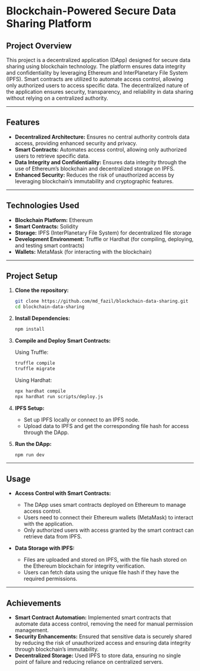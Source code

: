 
# **Blockchain-Powered Secure Data Sharing Platform**

## **Project Overview**

This project is a decentralized application (DApp) designed for secure data sharing using blockchain technology. The platform ensures data integrity and confidentiality by leveraging Ethereum and InterPlanetary File System (IPFS). Smart contracts are utilized to automate access control, allowing only authorized users to access specific data. The decentralized nature of the application ensures security, transparency, and reliability in data sharing without relying on a centralized authority.

---

## **Features**

- **Decentralized Architecture:** Ensures no central authority controls data access, providing enhanced security and privacy.
- **Smart Contracts:** Automates access control, allowing only authorized users to retrieve specific data.
- **Data Integrity and Confidentiality:** Ensures data integrity through the use of Ethereum’s blockchain and decentralized storage on IPFS.
- **Enhanced Security:** Reduces the risk of unauthorized access by leveraging blockchain’s immutability and cryptographic features.

---

## **Technologies Used**

- **Blockchain Platform:** Ethereum
- **Smart Contracts:** Solidity
- **Storage:** IPFS (InterPlanetary File System) for decentralized file storage
- **Development Environment:** Truffle or Hardhat (for compiling, deploying, and testing smart contracts)
- **Wallets:** MetaMask (for interacting with the blockchain)

---

## **Project Setup**

1. **Clone the repository:**

   ```bash
   git clone https://github.com/md_fazil/blockchain-data-sharing.git
   cd blockchain-data-sharing
   ```

2. **Install Dependencies:**

   ```bash
   npm install
   ```

3. **Compile and Deploy Smart Contracts:**

   Using Truffle:

   ```bash
   truffle compile
   truffle migrate
   ```

   Using Hardhat:

   ```bash
   npx hardhat compile
   npx hardhat run scripts/deploy.js
   ```

4. **IPFS Setup:**
   - Set up IPFS locally or connect to an IPFS node.
   - Upload data to IPFS and get the corresponding file hash for access through the DApp.

5. **Run the DApp:**

   ```bash
   npm run dev
   ```

---

## **Usage**

- **Access Control with Smart Contracts:**
  - The DApp uses smart contracts deployed on Ethereum to manage access control.
  - Users need to connect their Ethereum wallets (MetaMask) to interact with the application.
  - Only authorized users with access granted by the smart contract can retrieve data from IPFS.

- **Data Storage with IPFS:**
  - Files are uploaded and stored on IPFS, with the file hash stored on the Ethereum blockchain for integrity verification.
  - Users can fetch data using the unique file hash if they have the required permissions.

---

## **Achievements**

- **Smart Contract Automation:** Implemented smart contracts that automate data access control, removing the need for manual permission management.
- **Security Enhancements:** Ensured that sensitive data is securely shared by reducing the risk of unauthorized access and ensuring data integrity through blockchain’s immutability.
- **Decentralized Storage:** Used IPFS to store data, ensuring no single point of failure and reducing reliance on centralized servers.

